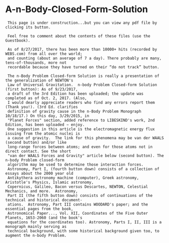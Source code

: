 # A-n-Body-Closed-Form-Solution
     This page is under construction...but you can view any pdf file by clicking its button.  
     
     Feel free to comment about the contents of these files (use the Guestbook).  
     
     As of 8/27/2017, there has been more than 10000+ hits (recorded by WEBS.com) from all over the world; 
     and counting (about an average of 7 a day). There probably are many, tens-of-thousands, more not 
     recordable because they have turned on their “do not track” button. 
     
     The n-Body Problem Closed-form Solution is really a presentation of the generalization of NEWTON's 
     Law of Universal Gravitation.  n-body Problem Closed-form Solution (first button): As of 9/23/2017, 
     a draft of the 3rd Edition has been uploaded; the update was completed as of Oct. 2, 2017. (Also, 
     I would dearly appreciate readers who find any errors report them (Thank you!). (3rd Ed. clarifies 
     definition of gravity cause in the n-Body Problem Monograph 10/18/17.) On this day, 3/29/2015, in 
     "Planet Forces" section, added reference to LIBESKIND's work, 2nd Edition, has been uploaded − enjoy.
     One suggestion in this article is the electromagnetic energy flux issuing from the atomic nuclei is
     a cause of gravity.  The link for this phenomena may be van der WAALS (second button) and/or like
     long-range forces between atoms; and even for those atoms not in direct contact. See the short
     "van der WAALS Forces and Gravity" article below (second button). The n-body Problem closed-form 
     algorithm may be used to determine those interaction forces. 
     Astronomy, Part I, (fourth button down) consists of a collection of essays about the 2000 year old
     Antikythera astronomy machine (computer), Greek astronomy, Aristotle's Physics, Islamic astronomy, 
     Copernicus, Galileo, Bacon versus Descartes, NEWTON, Celestial Mechanics, and more.  Astronomy, 
     Part II (the fifth button down) consists of continuations of the technical and historical document-
     ations.  Astronomy, Part III contains WOODARD's paper; and the essential pages from the book, 
     Astronomical Paper..., Vol. XII, Coordinates of the Five Outer Planets, 1653-2060 (and the book's 
     equations for the coordinates too). Astronomy, Parts I, II, III is a monograph mainly serving as 
     technical background, with some historical background given too, to augment the n-body Problem. 
